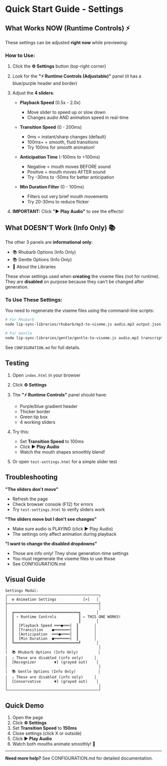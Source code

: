 # Quick Start Guide - Settings

## What Works NOW (Runtime Controls) ⚡

These settings can be adjusted **right now** while previewing:

### How to Use:
1. Click the **⚙️ Settings** button (top-right corner)
2. Look for the **"⚡ Runtime Controls (Adjustable)"** panel (it has a blue/purple header and border)
3. Adjust the **4 sliders**:

   - **Playback Speed** (0.5x - 2.0x)
     - Move slider to speed up or slow down
     - Changes audio AND animation speed in real-time
   
   - **Transition Speed** (0 - 200ms)
     - 0ms = instant/sharp changes (default)
     - 100ms+ = smooth, fluid transitions
     - Try 100ms for smooth animation!
   
   - **Anticipation Time** (-100ms to +100ms)
     - Negative = mouth moves BEFORE sound
     - Positive = mouth moves AFTER sound
     - Try -30ms to -50ms for better anticipation
   
   - **Min Duration Filter** (0 - 100ms)
     - Filters out very brief mouth movements
     - Try 20-30ms to reduce flicker

4. **IMPORTANT:** Click **"▶ Play Audio"** to see the effects!

## What DOESN'T Work (Info Only) 📚

The other 3 panels are **informational only**:
- 📚 Rhubarb Options (Info Only)
- 📚 Gentle Options (Info Only)  
- 📖 About the Libraries

These show settings used when **creating** the viseme files (not for runtime). They are **disabled** on purpose because they can't be changed after generation.

### To Use These Settings:
You need to regenerate the viseme files using the command-line scripts:

```bash
# For Rhubarb
node lip-sync-libraries/rhubarb/mp3-to-viseme.js audio.mp3 output.json dialog.txt

# For Gentle
node lip-sync-libraries/gentle/gentle-to-viseme.js audio.mp3 transcript.txt output.json
```

See `CONFIGURATION.md` for full details.

## Testing

1. Open `index.html` in your browser
2. Click **⚙️ Settings**
3. The **"⚡ Runtime Controls"** panel should have:
   - Purple/blue gradient header
   - Thicker border
   - Green tip box
   - 4 working sliders

4. Try this:
   - Set **Transition Speed** to 100ms
   - Click **▶ Play Audio**
   - Watch the mouth shapes smoothly blend!

5. Or open `test-settings.html` for a simple slider test

## Troubleshooting

**"The sliders don't move"**
- Refresh the page
- Check browser console (F12) for errors
- Try `test-settings.html` to verify sliders work

**"The sliders move but I don't see changes"**
- Make sure audio is PLAYING (click ▶ Play Audio)
- The settings only affect animation during playback

**"I want to change the disabled dropdowns"**
- Those are info only! They show generation-time settings
- You must regenerate the viseme files to use those
- See CONFIGURATION.md

## Visual Guide

```
Settings Modal:
┌─────────────────────────────────────────┐
│  ⚙️ Animation Settings            [×]   │
├─────────────────────────────────────────┤
│                                         │
│  ╔═════════════════════════════╗       │
│  ║ ⚡ Runtime Controls          ║ ← THIS ONE WORKS!
│  ║                             ║       │
│  ║  [Playback Speed ═══●═══]  ║       │
│  ║  [Transition    ●═══════]  ║       │
│  ║  [Anticipation  ═══●════]  ║       │
│  ║  [Min Duration  ●═══════]  ║       │
│  ╚═════════════════════════════╝       │
│                                         │
│  📚 Rhubarb Options (Info Only)         │
│  ⚠️ These are disabled (info only)     │
│  [Recognizer        ▼] (grayed out)    │
│                                         │
│  📚 Gentle Options (Info Only)          │
│  ⚠️ These are disabled (info only)     │
│  [Conservative      ▼] (grayed out)    │
│                                         │
└─────────────────────────────────────────┘
```

## Quick Demo

1. Open the page
2. Click **⚙️ Settings**
3. Set **Transition Speed** to **150ms**
4. Close settings (click X or outside)
5. Click **▶ Play Audio**
6. Watch both mouths animate smoothly! 🎉

---

**Need more help?** See CONFIGURATION.md for detailed documentation.

